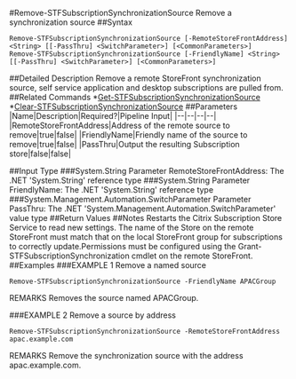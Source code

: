 #Remove-STFSubscriptionSynchronizationSource
Remove a synchronization source
##Syntax
```Remove-STFSubscriptionSynchronizationSource [-RemoteStoreFrontAddress] <String> [[-PassThru] <SwitchParameter>] [<CommonParameters>]
Remove-STFSubscriptionSynchronizationSource [-FriendlyName] <String> [[-PassThru] <SwitchParameter>] [<CommonParameters>]
```
##Detailed Description
Remove a remote StoreFront synchronization source, self service application and desktop subscriptions are pulled from.
##Related Commands
*[Get-STFSubscriptionSynchronizationSource](Get-STFSubscriptionSynchronizationSource)
*[Clear-STFSubscriptionSynchronizationSource](Clear-STFSubscriptionSynchronizationSource)
##Parameters
|Name|Description|Required?|Pipeline Input||--|--|--|--||RemoteStoreFrontAddress|Address of the remote source to remove|true|false||FriendlyName|Friendly name of the source to remove|true|false||PassThru|Output the resulting Subscription store|false|false|##Input Type
###System.String
Parameter RemoteStoreFrontAddress: The .NET 'System.String' reference type
###System.String
Parameter FriendlyName: The .NET 'System.String' reference type
###System.Management.Automation.SwitchParameter
Parameter PassThru: The .NET 'System.Management.Automation.SwitchParameter' value type
##Return Values
##Notes
Restarts the Citrix Subscription Store Service to read new settings.
The name of the Store on the remote StoreFront must match that on the local StoreFront group for subscriptions to correctly update.Permissions must be configured using the Grant-STFSubscriptionSynchronization cmdlet on the remote StoreFront.
##Examples
###EXAMPLE 1 Remove a named source
```Remove-STFSubscriptionSynchronizationSource -FriendlyName APACGroup
```
REMARKS
Removes the source named APACGroup.
###EXAMPLE 2 Remove a source by address
```Remove-STFSubscriptionSynchronizationSource -RemoteStoreFrontAddress apac.example.com
```
REMARKS
Remove the synchronization source with the address apac.example.com.
